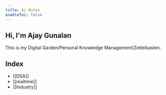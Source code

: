 ```yaml
---
title: Aj Notes
enableToc: false
---
```


## Hi, I'm Ajay Gunalan

This is my Digital Garden/Personal Knowledge Management/Zettelkasten.

## Index
-  [[DSA]]
- [[realtime]]
- [[Industry]]




